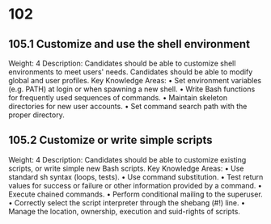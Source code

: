 # 102

## 105.1 Customize and use the shell environment

Weight: 4
Description: Candidates should be able to customize shell environments to meet users' needs. Candidates should be able to modify global and user profiles.
Key Knowledge Areas:
    • Set environment variables (e.g. PATH) at login or when spawning a new shell.
    • Write Bash functions for frequently used sequences of commands.
    • Maintain skeleton directories for new user accounts.
    • Set command search path with the proper directory.

## 105.2 Customize or write simple scripts

Weight: 4
Description: Candidates should be able to customize existing scripts, or write simple new Bash scripts.
Key Knowledge Areas:
    • Use standard sh syntax (loops, tests).
    • Use command substitution.
    • Test return values for success or failure or other information provided by a command.
    • Execute chained commands.
    • Perform conditional mailing to the superuser.
    • Correctly select the script interpreter through the shebang (#!) line.
    • Manage the location, ownership, execution and suid-rights of scripts.